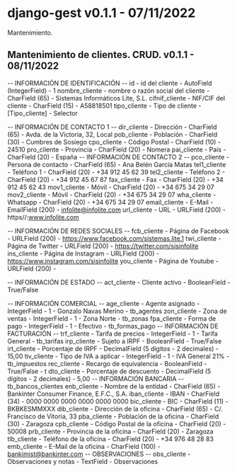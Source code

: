 django-gest v0.1.1 - 07/11/2022
===============================

Mantenimiento.

Mantenimiento de clientes. CRUD. v0.1.1 - 08/11/2022
----------------------------------------------------

-- INFORMACIÓN DE IDENTIFICACIÓN --
id - id del cliente - AutoField (IntegerField) - 1
nombre_cliente - nombre o razón social del cliente - CharField (65) - Sistemas Informáticos Lite, S.L.
cifnif_cliente - NIF/CIF del cliente - CharField (15) - A58818501
tipo_cliente - Tipo de cliente - [Tipo_cliente] - Selector

-- INFORMACIÓN DE CONTACTO 1 --
dir_cliente - Dirección - CharField (65) - Avda. de la Victoria, 32, Local
pob_cliente - Población - CharField (30) - Cumbres de Sosiego
cpo_cliente - Código Postal - CharField (10) - 24510 
pro_cliente - Provincia - CharField (20) - Nomera
pai_cliente - País - CharField (20) - España
-- INFORMACIÓN DE CONTACTO 2 --
pco_cliente - Persona de contacto - CharField (65) - Ana Belén García Matas
tel1_cliente - Teléfono 1 - CharField (20) - +34 912 45 62 39
tel2_cliente - Teléfono 2 - CharField (20) - +34 912 45 67 87
fax_cliente - Fax - CharField (20) - +34 912 45 62 43
mov1_cliente - Móvil - CharField (20) - +34 675 34 29 07
mov2_cliente - Móvil - CharField (20) - +34 675 34 29 07
wha_cliente - Whatsapp - CharField (20) - +34 675 34 29 07
email_cliente - E-Mail - EmailField (200) - infolite@infolite.com
url_cliente - URL - URLField (200) - https//:www.infolite.com

-- INFORMACIÓN DE REDES SOCIALES --
fcb_cliente - Página de Facebook - URLField (200) - https://www.facebook.com/sistemas.lite.1
twi_cliente - Página de Twitter - URLField (200) - https://twitter.com/sisinfolite
ins_cliente - Página de Instagram - URLField (200) - https://www.instagram.com/sisinfolite
you_cliente - Página de Youtube - URLField (200) - 

-- INFORMACIÓN DE ESTADO --
act_cliente - Cliente activo - BooleanField - True/False

-- INFORMACIÓN COMERCIAL --
age_cliente - Agente asignado - IntegerField - 1 - Gonzalo Navas Merino - tb_agentes
zon_cliente - Zona de ventas - IntegerField - 1 - Zona Norte - tb_zonas
fpa_cliente - Forma de pago - IntegerField - 1 - Efectivo - tb_formas_pago
-- INFORMACIÓN DE FACTURACIÓN --
trf_cliente - Tarifa de precios - IntegerField - 1 - Tarifa General - tb_tarifas
irp_cliente - Sujeto a IRPF - BooleanField - True/False
irt_cliente - Porcentaje de IRPF - DecimalField (5 dígitos - 2 decimales) - 15,00
tiv_cliente - Tipo de IVA a aplicar - IntegerField - 1 - IVA General 21% - tb_impuestos
rec_cliente - Recargo de equivalencia - BooleanField - True/False - t
dto_cliente - Porcentaje de descuento - DecimalField (5 dígitos - 2 decimales) - 5,00
-- INFORMACIÓN BANCARIA -- tb_bancos_clientes
enb_cliente - Nombre de la entidad - CharField (65) - Bankinter Consumer Finance, E.F.C., S.A.
iban_cliente - IBAN - CharField (34) - 0000 0000 0000 0000 0000 0000
bic_cliente - BIC - CharField (11) - BKBKESMMXXX
dib_cliente - Dirección de la oficina - CharField (65) - C/. Francisco de Vitoria, 33
pba_cliente - Población de la oficina - CharField (30) - Zaragoza
cpb_cliente - Código Postal de la oficina - CharField (20) - 50008
prb_cliente - Provincia de la oficina - CharField (20) - Zaragoza
tlb_cliente - Teléfono de la oficina - CharField (20) - +34 976 48 28 83
emb_cliente - E-Mail de la oficina - CharField (100) - bankimist@bankinter.com
-- OBSERVACIONES --
obs_cliente - Observaciones y notas - TextField - Observaciones

